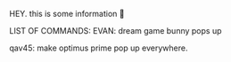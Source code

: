 HEY.
this is some information 💠

LIST OF COMMANDS:
  EVAN: dream game bunny pops up


qav45: make optimus prime pop up everywhere.
